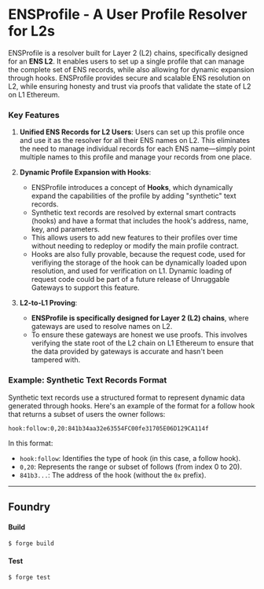 # ENSProfile - A User Profile Resolver for L2s

ENSProfile is a resolver built for Layer 2 (L2) chains, specifically designed for an **ENS L2**. It enables users to set up a single profile that can manage the complete set of ENS records, while also allowing for dynamic expansion through hooks. ENSProfile provides secure and scalable ENS resolution on L2, while ensuring honesty and trust via proofs that validate the state of L2 on L1 Ethereum.

### Key Features

1. **Unified ENS Records for L2 Users**: Users can set up this profile once and use it as the resolver for all their ENS names on L2. This eliminates the need to manage individual records for each ENS name—simply point multiple names to this profile and manage your records from one place.

2. **Dynamic Profile Expansion with Hooks**:
   - ENSProfile introduces a concept of **Hooks**, which dynamically expand the capabilities of the profile by adding "synthetic" text records.
   - Synthetic text records are resolved by external smart contracts (hooks) and have a format that includes the hook's address, name, key, and parameters.
   - This allows users to add new features to their profiles over time without needing to redeploy or modify the main profile contract.
   - Hooks are also fully provable, because the request code, used for verifiying the storage of the hook can be dynamically loaded upon resolution, and used for verification on L1. Dynamic loading of request code could be part of a future release of Unruggable Gateways to support this feature.

3. **L2-to-L1 Proving**:
   - **ENSProfile is specifically designed for Layer 2 (L2) chains**, where gateways are used to resolve names on L2.
   - To ensure these gateways are honest we use proofs. This involves verifying the state root of the L2 chain on L1 Ethereum to ensure that the data provided by gateways is accurate and hasn't been tampered with.

### Example: Synthetic Text Records Format

Synthetic text records use a structured format to represent dynamic data generated through hooks. Here's an example of the format for a follow hook that returns a subset of users the owner follows:

```
hook:follow:0,20:841b34aa32e63554FC00fe31705E06D129CA114f
```

In this format:
- `hook:follow`: Identifies the type of hook (in this case, a follow hook).
- `0,20`: Represents the range or subset of follows (from index 0 to 20).
- `841b3...`: The address of the hook (without the `0x` prefix).

---

## Foundry

#### Build

```
$ forge build
```

#### Test

```
$ forge test
```
